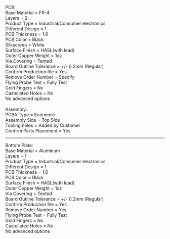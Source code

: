 PCB:\
Base Material = FR-4\
Layers = 2\
Product Type = Industrial/Consumer electronics\
Different Design = 1\
PCB Thickness = 1.6\
PCB Color = Black\
Silkscreen = White\
Surface Finish = HASL(with lead)\
Outer Copper Weight = 1oz\
Via Covering = Tented\
Board Outline Tolerance = +/- 0.2mm (Regular)\
Confirm Production file = Yes\
Remove Order Number = Specify\
Flying Probe Test = Fully Test\
Gold Fingers = No\
Castellated Holes = No\
No advanced options\
\
Assembly:\
PCBA Type = Economic\
Assembly Side = Top Side\
Tooling holes = Added by Customer\
Confirm Parts Placement = Yes

------------------------------------------------------

Bottom Plate:\
Base Material = Aluminum\
Layers = 1\
Product Type = Industrial/Consumer electronics\
Different Design = 1\
PCB Thickness = 1.6\
PCB Color = Black\
Surface Finish = HASL(with lead)\
Outer Copper Weight = 1oz\
Via Covering = Tented\
Board Outline Tolerance = +/- 0.2mm (Regular)\
Confirm Production file = Yes\
Remove Order Number = Yes\
Flying Probe Test = Fully Test\
Gold Fingers = No\
Castellated Holes = No\
No advanced options
